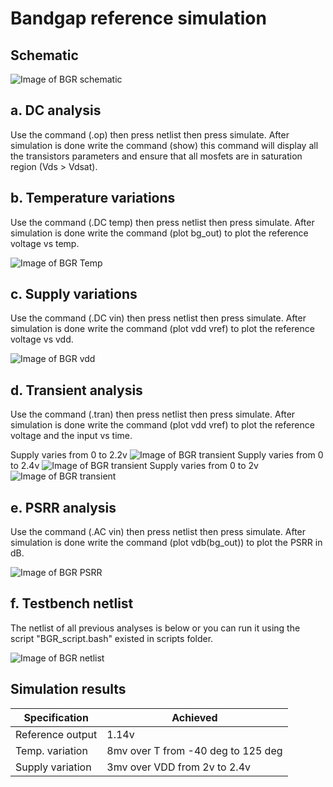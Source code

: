 # Bandgap reference simulation

## Schematic

![Image of BGR schematic](https://github.com/mabrains/Analog_blocks/blob/main/Analog_Blocks/Bandgap/Images/Bandgap5v/Bandgap_self_2.4_schematic.png)


## a. DC analysis

Use the command (.op) then press netlist then press simulate. After simulation is done write the command (show) this command will display all the transistors parameters
and ensure that all mosfets are in saturation region (Vds > Vdsat).

## b. Temperature variations

Use the command (.DC temp) then press netlist then press simulate. After simulation is done write the command (plot bg_out) to plot the reference voltage vs temp.

![Image of BGR Temp](https://github.com/mabrains/Analog_blocks/blob/main/Analog_Blocks/Bandgap/Images/Bandgap5v/Temp_variation.png)

## c. Supply variations

Use the command (.DC vin) then press netlist then press simulate. After simulation is done write the command (plot vdd vref) to plot the reference voltage vs vdd.

![Image of BGR vdd](https://github.com/mabrains/Analog_blocks/blob/main/Analog_Blocks/Bandgap/Images/Bandgap5v/supply_variation.png)

## d. Transient analysis

Use the command (.tran) then press netlist then press simulate. After simulation is done write the command (plot vdd vref) to plot the reference voltage and the input vs time.

Supply varies from 0 to 2.2v
![Image of BGR transient](https://github.com/mabrains/Analog_blocks/blob/main/Analog_Blocks/Bandgap/Images/Bandgap5v/Tran_2.2.png)
Supply varies from 0 to 2.4v
![Image of BGR transient](https://github.com/mabrains/Analog_blocks/blob/main/Analog_Blocks/Bandgap/Images/Bandgap5v/Tran_2.4.png)
Supply varies from 0 to 2v
![Image of BGR transient](https://github.com/mabrains/Analog_blocks/blob/main/Analog_Blocks/Bandgap/Images/Bandgap5v/Tran_2v.png)

## e. PSRR analysis

Use the command (.AC vin) then press netlist then press simulate. After simulation is done write the command (plot vdb(bg_out)) to plot the PSRR in dB.

![Image of BGR PSRR](https://github.com/mabrains/Analog_blocks/blob/main/Analog_Blocks/Bandgap/Images/Bandgap5v/PSRR_simulation.png)

## f. Testbench netlist

The netlist of all previous analyses is below or you can run it using the script "BGR_script.bash" existed in scripts folder.

![Image of BGR netlist](https://github.com/mabrains/Analog_blocks/blob/main/Analog_Blocks/Bandgap/Images/Bandgap5v/Testbench.png)

## Simulation results

Specification    | Achieved
-----------------| ------------------------------------
Reference output |              1.14v
Temp. variation  | 8mv over T from -40 deg to 125 deg
Supply variation | 3mv  over VDD from 2v to 2.4v 
